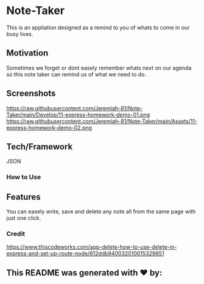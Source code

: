 # Note-Taker

This is an appliation designed as a remind to you of whats to come in our busy lives. 

## Motivation

Sometimes we forget or dont easely remember whats next on our agenda so this note taker can remind us of what we need to do.



## Screenshots

https://raw.githubusercontent.com/Jeremiah-81/Note-Taker/main/Develop/11-express-homework-demo-01.png
https://raw.githubusercontent.com/Jeremiah-81/Note-Taker/main/Assets/11-express-homework-demo-02.png
## Tech/Framework

JSON 

### How to Use


## Features

You can easely write, save and delete any note all from the same page with just one click.

### Credit

https://www.thiscodeworks.com/app-delete-how-to-use-delete-in-express-and-set-up-route-node/612ddb940032010015329851

## This README was generated with ❤️ by: 

<!--------------------------------- try this to delete the notes------------------------------ -->
<!-- 
app.delete("/api/notes/:id", function (req, res) {
    let jsonFilePath = path.join(__dirname, "/db/db.json");
    // request to delete note by id.
    for (let i = 0; i < database.length; i++) {

        if (database[i].id == req.params.id) {
            // Splice takes i position, and then deletes the 1 note.
            database.splice(i, 1);
            break;
        }
    }
    // Write the db.json file again.
    fs.writeFileSync(jsonFilePath, JSON.stringify(database), function (err) {

        if (err) {
            return console.log(err);
        } else {
            console.log("Your note was deleted!");
        }
    });
    res.json(database);
}); -->
